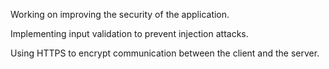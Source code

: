 Working on improving the security of the application.

Implementing input validation to prevent injection attacks.

Using HTTPS to encrypt communication between the client and the server.